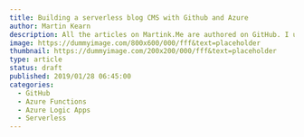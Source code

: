```yaml
---
title: Building a serverless blog CMS with Github and Azure
author: Martin Kearn
description: All the articles on Martink.Me are authored on GitHub. I use GitHub API, Webhooks, Azure Functions and an Azure Logic App to get them to end up on my website. I've basically created a Content management System on GitHub. In this article I'll go through how the system is setup and how you can build your own version.
image: https://dummyimage.com/800x600/000/fff&text=placeholder
thumbnail: https://dummyimage.com/200x200/000/fff&text=placeholder
type: article
status: draft
published: 2019/01/28 06:45:00
categories: 
  - GitHub
  - Azure Functions
  - Azure Logic Apps
  - Serverless
---
```

